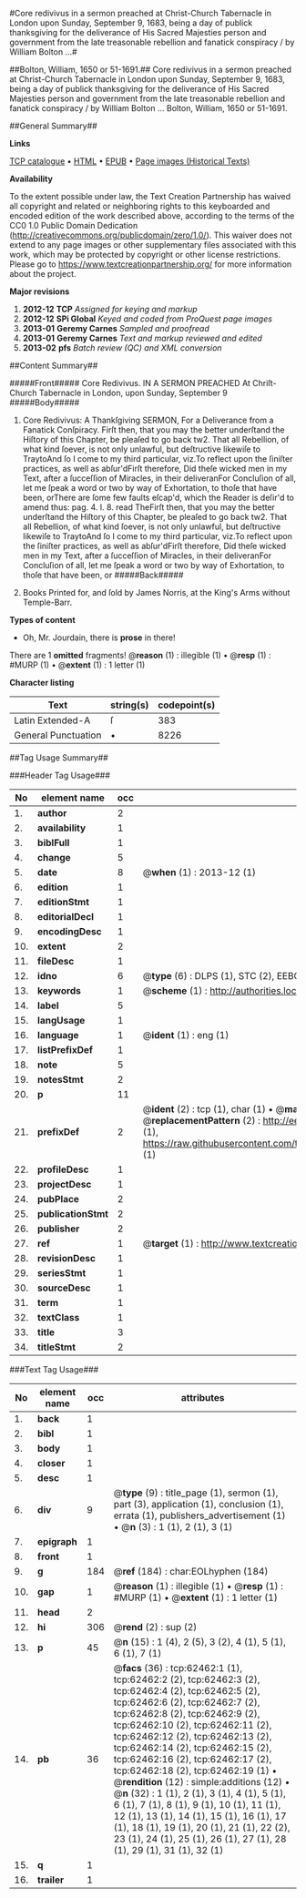 #Core redivivus in a sermon preached at Christ-Church Tabernacle in London upon Sunday, September 9, 1683, being a day of publick thanksgiving for the deliverance of His Sacred Majesties person and government from the late treasonable rebellion and fanatick conspiracy / by William Bolton ...#

##Bolton, William, 1650 or 51-1691.##
Core redivivus in a sermon preached at Christ-Church Tabernacle in London upon Sunday, September 9, 1683, being a day of publick thanksgiving for the deliverance of His Sacred Majesties person and government from the late treasonable rebellion and fanatick conspiracy / by William Bolton ...
Bolton, William, 1650 or 51-1691.

##General Summary##

**Links**

[TCP catalogue](http://www.ota.ox.ac.uk/tcp/)  • 
[HTML](http://tei.it.ox.ac.uk/tcp/Texts-HTML/free/A28/A28627.html)  • 
[EPUB](http://tei.it.ox.ac.uk/tcp/Texts-EPUB/free/A28/A28627.epub) • 
[Page images (Historical Texts)](https://historicaltexts.jisc.ac.uk/eebo-12494394e)

**Availability**

To the extent possible under law, the Text Creation Partnership has waived all copyright and related or neighboring rights to this keyboarded and encoded edition of the work described above, according to the terms of the CC0 1.0 Public Domain Dedication (http://creativecommons.org/publicdomain/zero/1.0/). This waiver does not extend to any page images or other supplementary files associated with this work, which may be protected by copyright or other license restrictions. Please go to https://www.textcreationpartnership.org/ for more information about the project.

**Major revisions**

1. __2012-12__ __TCP__ *Assigned for keying and markup*
1. __2012-12__ __SPi Global__ *Keyed and coded from ProQuest page images*
1. __2013-01__ __Geremy Carnes__ *Sampled and proofread*
1. __2013-01__ __Geremy Carnes__ *Text and markup reviewed and edited*
1. __2013-02__ __pfs__ *Batch review (QC) and XML conversion*

##Content Summary##

#####Front#####
Core Redivivus. IN A SERMON PREACHED At Chriſt-Church Tabernacle in London, upon Sunday, September 9
#####Body#####

1. Core Redivivus: A Thankſgiving SERMON, For a Deliverance from a Fanatick Conſpiracy.
Firſt then, that you may the better underſtand the Hiſtory of this Chapter, be pleaſed to go
back tw2. That all Rebellion, of what kind ſoever, is not only unlawful, but deſtructive likewiſe to TraytoAnd ſo I come to my third particular, viz.To reflect upon the ſiniſter practices, as well as abſur'dFirſt therefore, Did theſe wicked men in my Text, after a ſucceſſion of Miracles, in their deliveranFor Concluſion of all, let me ſpeak a word or two by way of Exhortation, to thoſe that have been, orThere are ſome few faults eſcap'd, which the Reader is deſir'd to amend thus: pag. 4. l. 8. read TheFirſt then, that you may the better underſtand the Hiſtory of this Chapter, be pleaſed to go
back tw2. That all Rebellion, of what kind ſoever, is not only unlawful, but deſtructive likewiſe to TraytoAnd ſo I come to my third particular, viz.To reflect upon the ſiniſter practices, as well as abſur'dFirſt therefore, Did theſe wicked men in my Text, after a ſucceſſion of Miracles, in their deliveranFor Concluſion of all, let me ſpeak a word or two by way of Exhortation, to thoſe that have been, or
#####Back#####

1. Books Printed for, and ſold by James Norris, at the King's Arms without Temple-Barr.

**Types of content**

  * Oh, Mr. Jourdain, there is **prose** in there!

There are 1 **omitted** fragments! 
 @__reason__ (1) : illegible (1)  •  @__resp__ (1) : #MURP (1)  •  @__extent__ (1) : 1 letter (1)

**Character listing**


|Text|string(s)|codepoint(s)|
|---|---|---|
|Latin Extended-A|ſ|383|
|General Punctuation|•|8226|

##Tag Usage Summary##

###Header Tag Usage###

|No|element name|occ|attributes|
|---|---|---|---|
|1.|__author__|2||
|2.|__availability__|1||
|3.|__biblFull__|1||
|4.|__change__|5||
|5.|__date__|8| @__when__ (1) : 2013-12 (1)|
|6.|__edition__|1||
|7.|__editionStmt__|1||
|8.|__editorialDecl__|1||
|9.|__encodingDesc__|1||
|10.|__extent__|2||
|11.|__fileDesc__|1||
|12.|__idno__|6| @__type__ (6) : DLPS (1), STC (2), EEBO-CITATION (1), OCLC (1), VID (1)|
|13.|__keywords__|1| @__scheme__ (1) : http://authorities.loc.gov/ (1)|
|14.|__label__|5||
|15.|__langUsage__|1||
|16.|__language__|1| @__ident__ (1) : eng (1)|
|17.|__listPrefixDef__|1||
|18.|__note__|5||
|19.|__notesStmt__|2||
|20.|__p__|11||
|21.|__prefixDef__|2| @__ident__ (2) : tcp (1), char (1)  •  @__matchPattern__ (2) : ([0-9\-]+):([0-9IVX]+) (1), (.+) (1)  •  @__replacementPattern__ (2) : http://eebo.chadwyck.com/downloadtiff?vid=$1&page=$2 (1), https://raw.githubusercontent.com/textcreationpartnership/Texts/master/tcpchars.xml#$1 (1)|
|22.|__profileDesc__|1||
|23.|__projectDesc__|1||
|24.|__pubPlace__|2||
|25.|__publicationStmt__|2||
|26.|__publisher__|2||
|27.|__ref__|1| @__target__ (1) : http://www.textcreationpartnership.org/docs/. (1)|
|28.|__revisionDesc__|1||
|29.|__seriesStmt__|1||
|30.|__sourceDesc__|1||
|31.|__term__|1||
|32.|__textClass__|1||
|33.|__title__|3||
|34.|__titleStmt__|2||


###Text Tag Usage###

|No|element name|occ|attributes|
|---|---|---|---|
|1.|__back__|1||
|2.|__bibl__|1||
|3.|__body__|1||
|4.|__closer__|1||
|5.|__desc__|1||
|6.|__div__|9| @__type__ (9) : title_page (1), sermon (1), part (3), application (1), conclusion (1), errata (1), publishers_advertisement (1)  •  @__n__ (3) : 1 (1), 2 (1), 3 (1)|
|7.|__epigraph__|1||
|8.|__front__|1||
|9.|__g__|184| @__ref__ (184) : char:EOLhyphen (184)|
|10.|__gap__|1| @__reason__ (1) : illegible (1)  •  @__resp__ (1) : #MURP (1)  •  @__extent__ (1) : 1 letter (1)|
|11.|__head__|2||
|12.|__hi__|306| @__rend__ (2) : sup (2)|
|13.|__p__|45| @__n__ (15) : 1 (4), 2 (5), 3 (2), 4 (1), 5 (1), 6 (1), 7 (1)|
|14.|__pb__|36| @__facs__ (36) : tcp:62462:1 (1), tcp:62462:2 (2), tcp:62462:3 (2), tcp:62462:4 (2), tcp:62462:5 (2), tcp:62462:6 (2), tcp:62462:7 (2), tcp:62462:8 (2), tcp:62462:9 (2), tcp:62462:10 (2), tcp:62462:11 (2), tcp:62462:12 (2), tcp:62462:13 (2), tcp:62462:14 (2), tcp:62462:15 (2), tcp:62462:16 (2), tcp:62462:17 (2), tcp:62462:18 (2), tcp:62462:19 (1)  •  @__rendition__ (12) : simple:additions (12)  •  @__n__ (32) : 1 (1), 2 (1), 3 (1), 4 (1), 5 (1), 6 (1), 7 (1), 8 (1), 9 (1), 10 (1), 11 (1), 12 (1), 13 (1), 14 (1), 15 (1), 16 (1), 17 (1), 18 (1), 19 (1), 20 (1), 21 (1), 22 (2), 23 (1), 24 (1), 25 (1), 26 (1), 27 (1), 28 (1), 29 (1), 31 (1), 32 (1)|
|15.|__q__|1||
|16.|__trailer__|1||
